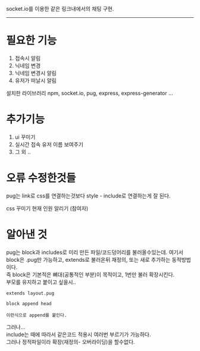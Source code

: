 socket.io를 이용한 같은 링크내에서의 채팅 구현.

----

# 필요한 기능   
1. 접속시 알림
2. 닉네임 변경
3. 닉네임 변경시 알림
4. 유저가 떠날시 알림

설치한 라이브러리
 npm, socket.io, pug, express, express-generator ... 

# 추가기능
1. ui 꾸미기
2. 실시간 접속 유저 이름 보여주기
3. 그 외 ..


# 오류 수정한것들
pug는 link로 css를 연결하는것보다 style - include로 연결하는게 잘 된다.  

css 꾸미기
현재 인원 알리기 (참여자)

# 알아낸 것 
pug는 block과 includes로 미리 만든 파일/코드덩어리를 불러올수있는데.
여기서 block은 .pug만 가능하고, extends로 불러온뒤 재정의, 또는 새로 추가하는 동적방법이다.  
즉 block은 기본적은 뼈대(공통적인 부분)이 목적이고, 1번만 불러 확장시킨다.  
부모를 유지하고 붙이고 싶을시..  

```
extends layout.pug

block append head

이런식으로 append를 붙인다.

```

그러나...  
include는 때에 따라서 같은코드 적용시 여러번 부르기가 가능하다.  
그러나 정적파일이라 확장(재정의- 오버라이딩)을 할수없다.


